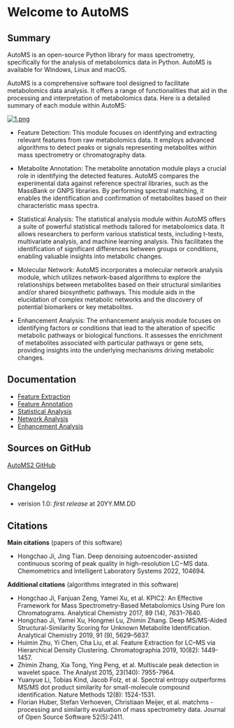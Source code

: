 # Welcome to AutoMS

## Summary

AutoMS is an open-source Python library for mass spectrometry, specifically for 
the analysis of metabolomics data in Python. AutoMS is available for Windows, Linux and macOS.

AutoMS is a comprehensive software tool designed to facilitate metabolomics data analysis. 
It offers a range of functionalities that aid in the processing and interpretation of metabolomics 
data. Here is a detailed summary of each module within AutoMS:

[![1.png](https://i.postimg.cc/Jzty8SL1/1.png)](https://postimg.cc/4Yk4bLyM)

- Feature Detection:
This module focuses on identifying and extracting relevant features from raw metabolomics data. 
It employs advanced algorithms to detect peaks or signals representing metabolites within mass 
spectrometry or chromatography data.

- Metabolite Annotation:
The metabolite annotation module plays a crucial role in identifying the detected features. 
AutoMS compares the experimental data against reference spectral libraries, such as the MassBank or GNPS libraries. 
By performing spectral matching, it enables the identification and confirmation of metabolites based 
on their characteristic mass spectra.

- Statistical Analysis:
The statistical analysis module within AutoMS offers a suite of powerful statistical methods 
tailored for metabolomics data. It allows researchers to perform various statistical tests, 
including t-tests, multivariate analysis, and machine learning analysis. This facilitates the 
identification of significant differences between groups or conditions, enabling valuable 
insights into metabolic changes.

- Molecular Network:
AutoMS incorporates a molecular network analysis module, which utilizes network-based algorithms 
to explore the relationships between metabolites based on their structural similarities and/or 
shared biosynthetic pathways. This module aids in the elucidation of complex metabolic networks 
and the discovery of potential biomarkers or key metabolites.

- Enhancement Analysis:
The enhancement analysis module focuses on identifying factors or conditions that lead to the 
alteration of specific metabolic pathways or biological functions. It assesses the enrichment 
of metabolites associated with particular pathways or gene sets, providing insights into the 
underlying mechanisms driving metabolic changes.


## Documentation

- [Feature Extraction](https://hcji.github.io/AutoMS2/feature_extraction/)
- [Feature Annotation](https://hcji.github.io/AutoMS2/feature_annotation/)
- [Statistical Analysis](https://hcji.github.io/AutoMS2/statistics/)
- [Network Analysis](https://hcji.github.io/AutoMS2/network_analysis/)
- [Enhancement Analysis](https://hcji.github.io/AutoMS2/enhancement_analysis/)


## Sources on GitHub
[AutoMS2 GitHub](https://github.com/hcji/AutoMS2)

## Changelog

- verision 1.0: *first release* at 20YY.MM.DD

## Citations
**Main citations** (papers of this software)

- Hongchao Ji, Jing Tian. Deep denoising autoencoder-assisted continuous scoring of peak quality in high-resolution LC−MS data. Chemometrics and Intelligent Laboratory Systems 2022, 104694.

**Additional citations** (algorithms integrated in this software)

- Hongchao Ji, Fanjuan Zeng, Yamei Xu, et al. KPIC2: An Effective Framework for Mass Spectrometry-Based Metabolomics Using Pure Ion Chromatograms. Analytical Chemistry 2017, 89 (14), 7631–7640. 
- Hongchao Ji, Yamei Xu, Hongmei Lu, Zhimin Zhang. Deep MS/MS-Aided Structural-Similarity Scoring for Unknown Metabolite Identification. Analytical Chemistry 2019, 91 (9), 5629–5637.
- Huimin Zhu, Yi Chen, Cha Liu, et al. Feature Extraction for LC–MS via Hierarchical Density Clustering. Chromatographia 2019, 10(82): 1449-1457.
- Zhimin Zhang, Xia Tong, Ying Peng, et al. Multiscale peak detection in wavelet space. The Analyst 2015, 23(140): 7955-7964.
- Yuanyue Li, Tobias Kind, Jacob Folz, et al. Spectral entropy outperforms MS/MS dot product similarity for small-molecule compound identification. Nature Methods 12(8): 1524-1531.
- Florian Huber, Stefan Verhoeven, Christiaan Meijer, et al. matchms - processing and similarity evaluation of mass spectrometry data. Journal of Open Source Software 52(5):2411.
